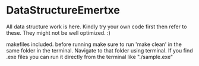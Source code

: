 # DataStructureEmertxe
All data structure work is here. Kindly try your own code first then refer to these. They might not be well optimized. :)

makefiles included. before running make sure to run 'make clean' in the same folder in the terminal. Navigate to that folder using terminal. 
If you find .exe files you can  run it directly from the terminal like "./sample.exe" 
